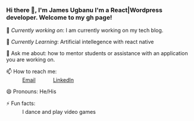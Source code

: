 <!--
**JamesUgbanu/jamesugbanu** is a ✨ _special_ ✨ repository because its `README.md` (this file) appears on your GitHub profile.

Here are some ideas to get you started:

- 🔭 I’m currently working on ...
- 🌱 I’m currently learning ...
- 👯 I’m looking to collaborate on ...
- 🤔 I’m looking for help with ...
- 💬 Ask me about ...
- 📫 How to reach me: ...
- 😄 Pronouns: ...
- ⚡ Fun fact: ...
-->
### Hi there 👋, I'm James Ugbanu I'm a React|Wordpress developer. Welcome to my gh page! <br>
🔭 *Currently working on*: I am currently working on my tech blog.<br>


🌱 *Currently Learning*: Artificial intellegence with react native<br>

💬 Ask me about: how to mentor students or assistance with an application you are working on. <br>


📫 How to reach me: <br>
&nbsp;&nbsp;&nbsp;&nbsp;&nbsp;&nbsp;&nbsp;&nbsp;&nbsp;&nbsp; [Email](jamesugbanu@gmail.com)
&nbsp;&nbsp;&nbsp;&nbsp;&nbsp;&nbsp;&nbsp;&nbsp;&nbsp;&nbsp; [LinkedIn](linkedin.com/in/james-ugbanu)

😄 Pronouns: He/His <br>

⚡ Fun facts:<br>
&nbsp;&nbsp;&nbsp;&nbsp;&nbsp;&nbsp;&nbsp;&nbsp;&nbsp;&nbsp; I dance and play video games
<br>
